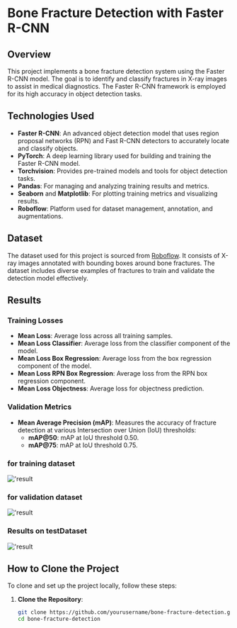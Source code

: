 # Bone Fracture Detection with Faster R-CNN

## Overview

This project implements a bone fracture detection system using the Faster R-CNN model. The goal is to identify and classify fractures in X-ray images to assist in medical diagnostics. The Faster R-CNN framework is employed for its high accuracy in object detection tasks.

## Technologies Used

- **Faster R-CNN**: An advanced object detection model that uses region proposal networks (RPN) and Fast R-CNN detectors to accurately locate and classify objects.
- **PyTorch**: A deep learning library used for building and training the Faster R-CNN model.
- **Torchvision**: Provides pre-trained models and tools for object detection tasks.
- **Pandas**: For managing and analyzing training results and metrics.
- **Seaborn** and **Matplotlib**: For plotting training metrics and visualizing results.
- **Roboflow**: Platform used for dataset management, annotation, and augmentations.

## Dataset

The dataset used for this project is sourced from [Roboflow](https://universe.roboflow.com/techmasters/intelligent-bone-fracture-detection-system). It consists of X-ray images annotated with bounding boxes around bone fractures. The dataset includes diverse examples of fractures to train and validate the detection model effectively.

## Results

### Training Losses

- **Mean Loss**: Average loss across all training samples.
- **Mean Loss Classifier**: Average loss from the classifier component of the model.
- **Mean Loss Box Regression**: Average loss from the box regression component of the model.
- **Mean Loss RPN Box Regression**: Average loss from the RPN box regression component.
- **Mean Loss Objectness**: Average loss for objectness prediction.

### Validation Metrics

- **Mean Average Precision (mAP)**: Measures the accuracy of fracture detection at various Intersection over Union (IoU) thresholds:
  - **mAP@50**: mAP at IoU threshold 0.50.
  - **mAP@75**: mAP at IoU threshold 0.75.
  
### for training dataset 

!['result](/imgs/trainInfo.png)

### for validation dataset 

!['result](/imgs/validInfo.png)

### Results on testDataset

!['result](/imgs/save.png)
## How to Clone  the Project

To clone and set up the project locally, follow these steps:

1. **Clone the Repository**:
   ```bash
   git clone https://github.com/yourusername/bone-fracture-detection.git
   cd bone-fracture-detection